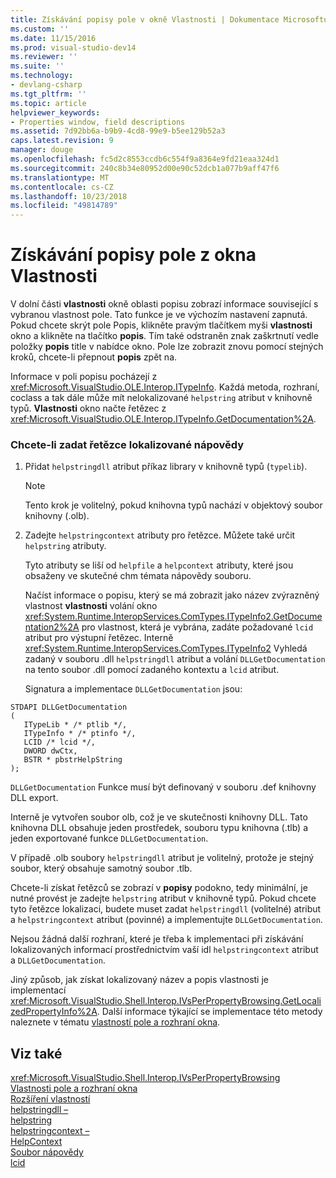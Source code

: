```yaml
---
title: Získávání popisy pole v okně Vlastnosti | Dokumentace Microsoftu
ms.custom: ''
ms.date: 11/15/2016
ms.prod: visual-studio-dev14
ms.reviewer: ''
ms.suite: ''
ms.technology:
- devlang-csharp
ms.tgt_pltfrm: ''
ms.topic: article
helpviewer_keywords:
- Properties window, field descriptions
ms.assetid: 7d92bb6a-b9b9-4cd8-99e9-b5ee129b52a3
caps.latest.revision: 9
manager: douge
ms.openlocfilehash: fc5d2c8553ccdb6c554f9a8364e9fd21eaa324d1
ms.sourcegitcommit: 240c8b34e80952d00e90c52dcb1a077b9aff47f6
ms.translationtype: MT
ms.contentlocale: cs-CZ
ms.lasthandoff: 10/23/2018
ms.locfileid: "49814789"
---
```

# <a name="getting-field-descriptions-from-the-properties-window"></a>Získávání popisy pole z okna Vlastnosti
V dolní části **vlastnosti** okně oblasti popisu zobrazí informace související s vybranou vlastnost pole. Tato funkce je ve výchozím nastavení zapnutá. Pokud chcete skrýt pole Popis, klikněte pravým tlačítkem myši **vlastnosti** okno a klikněte na tlačítko **popis**. Tím také odstraněn znak zaškrtnutí vedle položky **popis** title v nabídce okno. Pole lze zobrazit znovu pomocí stejných kroků, chcete-li přepnout **popis** zpět na.  
  
 Informace v poli popisu pocházejí z <xref:Microsoft.VisualStudio.OLE.Interop.ITypeInfo>. Každá metoda, rozhraní, coclass a tak dále může mít nelokalizované `helpstring` atribut v knihovně typů. **Vlastnosti** okno načte řetězec z <xref:Microsoft.VisualStudio.OLE.Interop.ITypeInfo.GetDocumentation%2A>.  
  
### <a name="to-specify-localized-help-strings"></a>Chcete-li zadat řetězce lokalizované nápovědy  
  
1. Přidat `helpstringdll` atribut příkaz library v knihovně typů (`typelib`).  
  
   > [!NOTE]
   >  Tento krok je volitelný, pokud knihovna typů nachází v objektový soubor knihovny (.olb).  
  
2. Zadejte `helpstringcontext` atributy pro řetězce. Můžete také určit `helpstring` atributy.  
  
    Tyto atributy se liší od `helpfile` a `helpcontext` atributy, které jsou obsaženy ve skutečné chm témata nápovědy souboru.  
  
   Načíst informace o popisu, který se má zobrazit jako název zvýrazněný vlastnost **vlastnosti** volání okno <xref:System.Runtime.InteropServices.ComTypes.ITypeInfo2.GetDocumentation2%2A> pro vlastnost, která je vybrána, zadáte požadované `lcid` atribut pro výstupní řetězec. Interně <xref:System.Runtime.InteropServices.ComTypes.ITypeInfo2> Vyhledá zadaný v souboru .dll `helpstringdll` atribut a volání `DLLGetDocumentation` na tento soubor .dll pomocí zadaného kontextu a `lcid` atribut.  
  
   Signatura a implementace `DLLGetDocumentation` jsou:  
  
```  
STDAPI DLLGetDocumentation  
(  
   ITypeLib * /* ptlib */,  
   ITypeInfo * /* ptinfo */,  
   LCID /* lcid */,  
   DWORD dwCtx,  
   BSTR * pbstrHelpString  
);  
```  
  
 `DLLGetDocumentation` Funkce musí být definovaný v souboru .def knihovny DLL export.  
  
 Interně je vytvořen soubor olb, což je ve skutečnosti knihovny DLL. Tato knihovna DLL obsahuje jeden prostředek, souboru typu knihovna (.tlb) a jeden exportované funkce `DLLGetDocumentation`.  
  
 V případě .olb soubory `helpstringdll` atribut je volitelný, protože je stejný soubor, který obsahuje samotný soubor .tlb.  
  
 Chcete-li získat řetězců se zobrazí v **popisy** podokno, tedy minimální, je nutné provést je zadejte `helpstring` atribut v knihovně typů. Pokud chcete tyto řetězce lokalizaci, budete muset zadat `helpstringdll` (volitelné) atribut a `helpstringcontext` atribut (povinné) a implementujte `DLLGetDocumentation`.  
  
 Nejsou žádná další rozhraní, které je třeba k implementaci při získávání lokalizovaných informací prostřednictvím vaší idl `helpstringcontext` atribut a `DLLGetDocumentation`.  
  
 Jiný způsob, jak získat lokalizovaný název a popis vlastnosti je implementací <xref:Microsoft.VisualStudio.Shell.Interop.IVsPerPropertyBrowsing.GetLocalizedPropertyInfo%2A>. Další informace týkající se implementace této metody naleznete v tématu [vlastností pole a rozhraní okna](../extensibility/internals/properties-window-fields-and-interfaces.md).  
  
## <a name="see-also"></a>Viz také  
 <xref:Microsoft.VisualStudio.Shell.Interop.IVsPerPropertyBrowsing>   
 [Vlastnosti pole a rozhraní okna](../extensibility/internals/properties-window-fields-and-interfaces.md)   
 [Rozšíření vlastností](../extensibility/internals/extending-properties.md)   
 [helpstringdll –](http://msdn.microsoft.com/library/121271fa-f061-492b-b87f-bbfcf4b02e7b)   
 [helpstring](http://msdn.microsoft.com/library/0401e905-a63e-4fad-98d0-d1efea111966)   
 [helpstringcontext –](http://msdn.microsoft.com/library/d4cd135e-d91c-4aa3-9353-8aeb096f52cf)   
 [HelpContext](http://msdn.microsoft.com/library/6fbb022d-a4b7-4989-a02f-7f18a9b0ad96)   
 [Soubor nápovědy](http://msdn.microsoft.com/library/d75161c1-1363-4019-ae09-e7e3b8a3971e)   
 [lcid](http://msdn.microsoft.com/library/7f248c69-ee1c-42c3-9411-39cf27c9f43d)